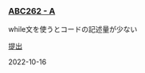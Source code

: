 ### [ABC262 - A](https://atcoder.jp/contests/abc262/tasks/abc262_a)

while文を使うとコードの記述量が少ない

[提出](https://atcoder.jp/contests/abc262/submissions/35705301)

2022-10-16
            